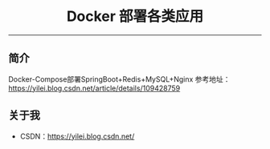 <h1 align="center">
  Docker 部署各类应用
</h1>

 
------

## 简介

Docker-Compose部署SpringBoot+Redis+MySQL+Nginx
参考地址：https://yilei.blog.csdn.net/article/details/109428759


## 关于我


* CSDN：https://yilei.blog.csdn.net/
